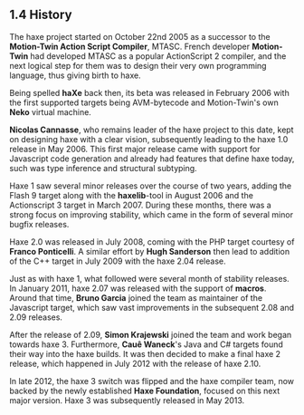 ## 1.4 History

The haxe project started on October 22nd 2005 as a successor to the **Motion-Twin Action Script Compiler**, MTASC. French developer **Motion-Twin** had developed MTASC as a popular ActionScript 2 compiler, and the next logical step for them was to design their very own programming language, thus giving birth to haxe.

Being spelled **haXe** back then, its beta was released in February 2006 with the first supported targets being AVM-bytecode and Motion-Twin's own **Neko** virtual machine.

**Nicolas Cannasse**, who remains leader of the haxe project to this date, kept on designing haxe with a clear vision, subsequently leading to the haxe 1.0 release in May 2006. This first major release came with support for Javascript code generation and already had features that define haxe today, such was type inference and structural subtyping.

Haxe 1 saw several minor releases over the course of two years, adding the Flash 9 target along with the **haxelib**-tool in August 2006 and the Actionscript 3 target in March 2007. During these months, there was a strong focus on improving stability, which came in the form of several minor bugfix releases.

Haxe 2.0 was released in July 2008, coming with the PHP target courtesy of **Franco Ponticelli**. A similar effort by **Hugh Sanderson** then lead to addition of the C++ target in July 2009 with the haxe 2.04 release.

Just as with haxe 1, what followed were several month of stability releases. In January 2011, haxe 2.07 was released with the support of **macros**. Around that time, **Bruno Garcia** joined the team as maintainer of the Javascript target, which saw vast improvements in the subsequent 2.08 and 2.09 releases.

After the release of 2.09, **Simon Krajewski** joined the team and work began towards haxe 3. Furthermore, **Cauê Waneck**'s Java and C# targets found their way into the haxe builds. It was then decided to make a final haxe 2 release, which happened in July 2012 with the release of haxe 2.10.

In late 2012, the haxe 3 switch was flipped and the haxe compiler team, now backed by the newly established **Haxe Foundation**, focused on this next major version. Haxe 3 was subsequently released in May 2013.